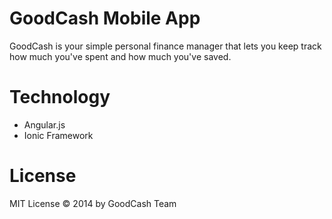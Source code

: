 # GoodCash Mobile App

GoodCash is your simple personal finance manager that lets you keep track how much you've spent and how much you've saved.

# Technology

- Angular.js
- Ionic Framework

# License 

MIT License &copy; 2014 by GoodCash Team